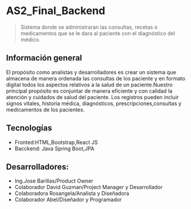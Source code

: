# AS2_Final_Backend
> Sistema donde se administraran las consultas, recetas o medicamentos que se le dara al paciente con el diagnóstico del médico.


## Información general
El propósito como analistas y desarrolladores es crear un sistema que almacena de manera ordenada las consultas de los paciente y en formato digital todos los aspectos relativos a la salud de un paciente.Nuestro principal propósito es conjuntar de manera eficiente y con calidad la atención y cuidados de salud del paciente.
Los registros pueden incluir signos vitales, historia médica, diagnósticos, prescripciones,consultas y medicamentos de los pacientes.

## Tecnologías

* Fronted:HTML,Bootstrap,React JS
* Bacckend: Java Spring Boot,JPA



## Desarrolladores:

- Ing.Jose Barillas/Product Owner
- Colaborador David Guzman/Project Manager y Desarrollador
- Colaboradora Rosangela/Analista y Diseñadora
- Colaborador Abel/Diseñador y Programador
